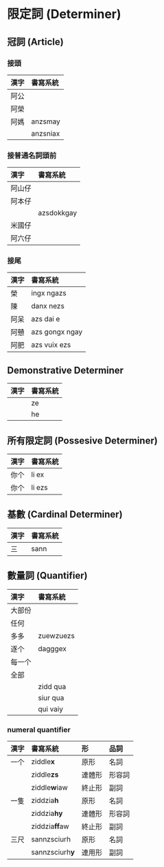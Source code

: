 # 限定詞 (Determiner)

## 冠詞 (Article)

### 接頭

| 漢字 | 書寫系統 |
| :--- | :--- |
| 阿公 ||
| 阿榮 ||
| 阿媽 | anzsmay |
|| anzsniax |

### 接普通名詞頭前

| 漢字 | 書寫系統 |
| :--- | :--- |
| 阿山仔 ||
| 阿本仔 ||
|| azsdokkgay |
| 米國仔 ||
| 阿六仔 ||

### 接尾

| 漢字 | 書寫系統 |
| :--- | :--- |
| 榮 | ingx ngazs |
| 陳 | danx nezs |
| 阿呆 | azs dai e |
| 阿戇 | azs gongx ngay |
| 阿肥 | azs vuix ezs |

## Demonstrative Determiner

| 漢字 | 書寫系統 |
| :--- | :--- |
|| ze |
|| he |

## 所有限定詞 (Possesive Determiner)

| 漢字 | 書寫系統 |
| :--- | :--- |
| 你个 | li ex |
| 你个 | li ezs |

## 基數 (Cardinal Determiner)

| 漢字 | 書寫系統 |
| :--- | :--- |
| 三 | sann |

## 數量詞 (Quantifier)

| 漢字 | 書寫系統 |
| :--- | :--- |
| 大部份 ||
| 任何 ||
| 多多 | zuewzuezs |
| 逐个 | dagggex |
| 每一个 ||
| 全部 ||
|| zidd qua |
|| siur qua |
|| qui vaiy |

### numeral quantifier

| 漢字 | 書寫系統 | 形 | 品詞 |
| :--- | :--- | :--- | :--- |
| 一个 | ziddle**x** | 原形 | 名詞 |
| | ziddle**zs** | 連體形 | 形容詞 |
| | ziddle**w**iaw | 終止形 | 副詞 |
| 一隻 | ziddzia**h** | 原形 | 名詞 |
| | ziddzia**hy** | 連體形 | 形容詞 |
| | ziddzia**ff**aw | 終止形 | 副詞 |
| 三尺 | sannzsciurh | 原形 | 名詞 |
| | sannzsciurh**y** | 連用形 | 副詞 |
